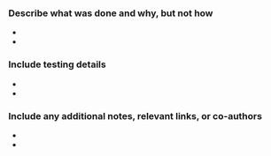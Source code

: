 [comment]: <> ( This Section will not be the part of body )
[comment]: <> (**************************************************)

[comment]: <> (Subject format, Use This format for PR subject)
[comment]: <> ( [JIRA-ID]: Summarize PR in less than 50 characters )

[comment]: <> (**************************************************)


[comment]: <> ( below section needs to be changed )

### Describe what was done and why, but not how
 -
 -
### Include testing details
 -
 -
### Include any additional notes, relevant links, or co-authors
 -
 -
